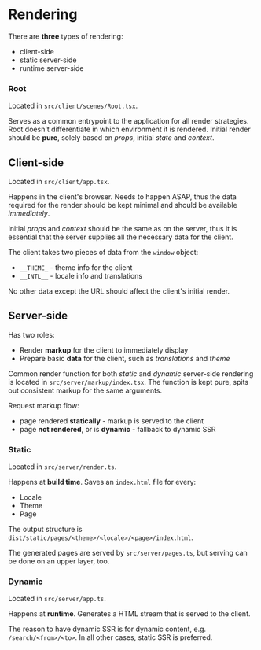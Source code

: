 # Rendering

There are **three** types of rendering:
* client-side
* static server-side
* runtime server-side

### Root

Located in `src/client/scenes/Root.tsx`.

Serves as a common entrypoint to the application for all render strategies. Root doesn't differentiate in which environment it is rendered. Initial render should be **pure**, solely based on _props_, initial _state_ and _context_.

## Client-side

Located in `src/client/app.tsx`.

Happens in the client's browser. Needs to happen ASAP, thus the data required for the render should be kept minimal and should be available _immediately_.

Initial _props_ and _context_ should be the same as on the server, thus it is essential that the server supplies all the necessary data for the client.

The client takes two pieces of data from the `window` object:
* `__THEME_` - theme info for the client
* `__INTL__` - locale info and translations

No other data except the URL should affect the client's initial render.

## Server-side

Has two roles:

* Render **markup** for the client to immediately display
* Prepare basic **data** for the client, such as _translations_ and _theme_

Common render function for both _static_ and _dynamic_ server-side rendering is located in `src/server/markup/index.tsx`. The function is kept pure, spits out consistent markup for the same arguments.

Request markup flow:
* page rendered **statically** - markup is served to the client
* page **not rendered**, or is **dynamic** - fallback to dynamic SSR

### Static

Located in `src/server/render.ts`.

Happens at **build time**. Saves an `index.html` file for every:
* Locale
* Theme
* Page

The output structure is `dist/static/pages/<theme>/<locale>/<page>/index.html`.

The generated pages are served by `src/server/pages.ts`, but serving can be done on an upper layer, too.

### Dynamic

Located in `src/server/app.ts`.

Happens at **runtime**. Generates a HTML stream that is served to the client.

The reason to have dynamic SSR is for dynamic content, e.g. `/search/<from>/<to>`. In all other cases, static SSR is preferred.
